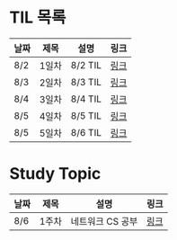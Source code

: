 # TIL 목록

| 날짜 | 제목  | 설명    | 링크                                                        |
| ---- | ----- | ------- | ----------------------------------------------------------- |
| 8/2  | 1일차 | 8/2 TIL | [링크](https://velog.io/@devrunner21/TIL-21.05.11)          |
| 8/3  | 2일차 | 8/3 TIL | [링크](https://velog.io/@devrunner21/21.08.03)              |
| 8/4  | 3일차 | 8/4 TIL | [링크](https://velog.io/@devrunner21/TIL-21.08.04)          |
| 8/5  | 4일차 | 8/5 TIL | [링크](https://velog.io/@devrunner21/TIL-21.08.05)          |
| 8/5  | 5일차 | 8/6 TIL | [링크](https://velog.io/@devrunner21/TIL-21.08.05-vwtsbqvv) |

# Study Topic

| 날짜 | 제목  | 설명             | 링크                                                           |
| ---- | ----- | ---------------- | -------------------------------------------------------------- |
| 8/6  | 1주차 | 네트워크 CS 공부 | [링크](https://www.notion.so/bad57c4789de40fb97f29df6c41e0501) |
